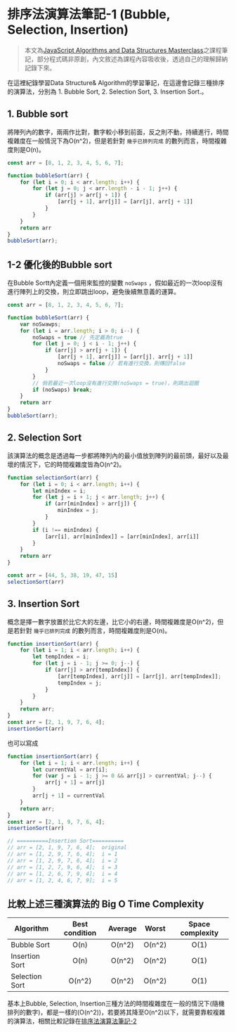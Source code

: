 # 排序法演算法筆記-1 (Bubble, Selection, Insertion)

> 本文為[JavaScript Algorithms and Data Structures Masterclass](https://www.udemy.com/course/js-algorithms-and-data-structures-masterclass/)之課程筆記，部分程式碼非原創，內文敘述為課程內容吸收後，透過自己的理解歸納記錄下來。


在這裡紀錄學習Data Structure& Algorithm的學習筆記，在這邊會記錄三種排序的演算法，分別為 1. Bubble Sort, 2. Selection Sort, 3. Insertion Sort.。

## 1. Bubble sort

將陣列內的數字，兩兩作比對，數字較小移到前面，反之則不動，持續進行，時間複雜度在一般情況下為O(n^2)，但是若針對 `幾乎已排列完成` 的數列而言，時間複雜度則是O(n)。

``` js
const arr = [8, 1, 2, 3, 4, 5, 6, 7];

function bubbleSort(arr) {
    for (let i = 0; i < arr.length; i++) {
        for (let j = 0; j < arr.length - i - 1; j++) {
            if (arr[j] > arr[j + 1]) {
                [arr[j + 1], arr[j]] = [arr[j], arr[j + 1]]
            }
        }
    }
    return arr
}
bubbleSort(arr);
```

## 1-2 優化後的Bubble sort

在Bubble Sortt內定義一個用來監控的變數 `noSwaps` ，假如最近的一次loop沒有進行陣列上的交換，則立即跳出loop，避免後續無意義的運算。

``` js
const arr = [8, 1, 2, 3, 4, 5, 6, 7];

function bubbleSort(arr) {
    var noSwawps;
    for (let i = arr.length; i > 0; i--) {
        noSwaps = true // 先定義為true
        for (let j = 0; j < i - 1; j++) {
            if (arr[j] > arr[j + 1]) {
                [arr[j + 1], arr[j]] = [arr[j], arr[j + 1]]
                noSwaps = false // 若有進行交換，則傳回false
            }
        }
        // 倘若最近一次loop沒有進行交換(noSwaps = true)，則跳出迴圈
        if (noSwaps) break;
    }
    return arr
}
bubbleSort(arr);
```

## 2. Selection Sort 

該演算法的概念是透過每一步都將陣列內的最小值放到陣列的最前頭，最好以及最壞的情況下，它的時間複雜度皆為O(n^2)。

``` js
function selectionSort(arr) {
    for (let i = 0; i < arr.length; i++) {
        let minIndex = i;
        for (let j = i + 1; j < arr.length; j++) {
            if (arr[minIndex] > arr[j]) {
                minIndex = j;
            }
        }
        if (i !== minIndex) {
            [arr[i], arr[minIndex]] = [arr[minIndex], arr[i]]
        }
    }
    return arr
}

const arr = [44, 5, 38, 19, 47, 15]
selectionSort(arr)
```

## 3. Insertion Sort

概念是擇一數字放置於比它大的左邊，比它小的右邊，時間複雜度是O(n^2)，但是若針對 `幾乎已排列完成` 的數列而言，時間複雜度則是O(n)。

``` js
function insertionSort(arr) {
    for (let i = 1; i < arr.length; i++) {
        let tempIndex = i;
        for (let j = i - 1; j >= 0; j--) {
            if (arr[j] > arr[tempIndex]) {
                [arr[tempIndex], arr[j]] = [arr[j], arr[tempIndex]];
                tempIndex = j;
            }
        }
    }
    return arr;
}
const arr = [2, 1, 9, 7, 6, 4];
insertionSort(arr)
```
也可以寫成
``` js
function insertionSort(arr) {
    for (let i = 1; i < arr.length; i++) {
        let currentVal = arr[i];
        for (var j = i - 1; j >= 0 && arr[j] > currentVal; j--) {
            arr[j + 1] = arr[j]
        }
        arr[j + 1] = currentVal
    }
    return arr;
}
const arr = [2, 1, 9, 7, 6, 4];
insertionSort(arr)
```

```js       
// ==========Insertion Sort==========
// arr = [2, 1, 9, 7, 6, 4];  original
// arr = [1, 2, 9, 7, 6, 4];  i = 1
// arr = [1, 2, 9, 7, 6, 4];  i = 2
// arr = [1, 2, 7, 9, 6, 4];  i = 3
// arr = [1, 2, 6, 7, 9, 4];  i = 4
// arr = [1, 2, 4, 6, 7, 9];  i = 5
```

## 比較上述三種演算法的 Big O Time Complexity

  Algorithm     | Best condition| Average  |   Worst  | Space complexity
  ----------    |:-------------:|:--------:|:--------:|:-----------:
  Bubble Sort   |     O(n)      |   O(n^2) |   O(n^2) |     O(1)
  Insertion Sort|     O(n)      |   O(n^2) |   O(n^2) |     O(1)
  Selection Sort|     O(n^2)    |   O(n^2) |   O(n^2) |     O(1)

基本上Bubble, Selection, Insertion三種方法的時間複雜度在一般的情況下(隨機排列的數字)，都是一樣的(O(n^2))，若要將其降至O(n^2)以下，就需要靠較複雜的演算法，相關比較記錄在[排序法演算法筆記-2](https://github.com/ChiuWeiChung/notes-markdown/blob/main/js/data%20structure%26algorithm/sorting/Sort%20Algorithm-2.markdown)

